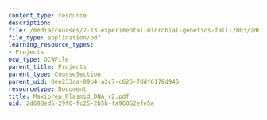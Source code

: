 ```yaml
---
content_type: resource
description: ''
file: /media/courses/7-13-experimental-microbial-genetics-fall-2003/2d698ed529f6fc252b5bfa96852efe5a_Maxiprep_Plasmid_DNA_v2.pdf
file_type: application/pdf
learning_resource_types:
- Projects
ocw_type: OCWFile
parent_title: Projects
parent_type: CourseSection
parent_uid: 0ee233aa-09b4-a2c7-c626-7ddf6178d945
resourcetype: Document
title: Maxiprep_Plasmid_DNA_v2.pdf
uid: 2d698ed5-29f6-fc25-2b5b-fa96852efe5a
---
```

